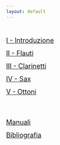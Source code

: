 ```yaml
---
layout: default
---
```



<br>



<!-- [1 - Introduzione](./another-page.html) -->

<span style="font-size:18px">   [I - Introduzione](./Lezione01/Introduzione.html)   </span>


<span style="font-size:18px">   [II - Flauti](./Lezione01/flauti.html)   </span>

<span style="font-size:18px">   [III - Clarinetti](./Lezione02/L02.html)   </span>



<span style="font-size:18px">  [IV - Sax](./Lezione03/L03.html) </span>


<span style="font-size:18px">  [V - Ottoni](./Lezione04/L04.html) </span>


<!--

<span style="font-size:18px">  [V - Strumenti a Tastiera](./Lezione05/L05.html) </span>


<span style="font-size:18px">  [VI - Archi](./Lezione06/L06.html) </span>


<span style="font-size:18px">  [VII - Percussioni](./Lezione07/L07.html) </span>
 -->

<br>

<br>


<span style="font-size:18px">  [Manuali](./Manuali/man.html) </span>


<span style="font-size:18px">  [Bibliografia](Biblio.html) </span>
